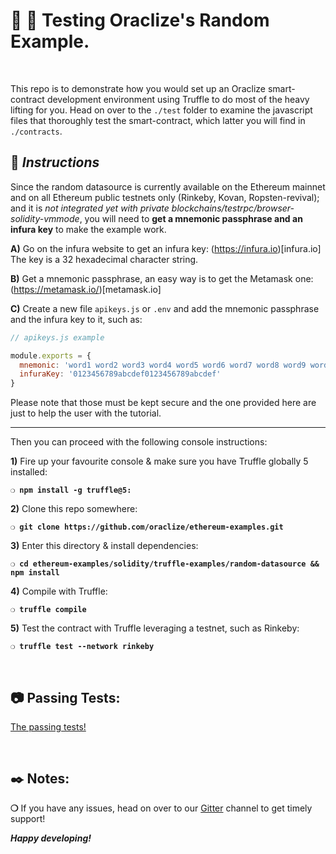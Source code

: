 # :wrench: :construction: Testing Oraclize's Random Example.

&nbsp;

This repo is to demonstrate how you would set up an Oraclize smart-contract development environment using Truffle to do most of the heavy lifting for you. Head on over to the `./test` folder to examine the javascript files that thoroughly test the smart-contract, which latter you will find in `./contracts`.

## :page_with_curl:  _Instructions_

Since the random datasource is currently available on the Ethereum mainnet and on all Ethereum public testnets only (Rinkeby, Kovan, Ropsten-revival); and it is *not integrated yet with private blockchains/testrpc/browser-solidity-vmmode*, you will need to **get a mnemonic passphrase and an infura key** to make the example work.

**A)** Go on the infura website to get an infura key: (https://infura.io)[infura.io]
The key is a 32 hexadecimal character string.

**B)** Get a mnemonic passphrase, an easy way is to get the Metamask one:
(https://metamask.io/)[metamask.io]

**C)** Create a new file `apikeys.js` or `.env` and add the mnemonic passphrase and the infura key to it, such as:

```javascript
// apikeys.js example

module.exports = {
  mnemonic: 'word1 word2 word3 word4 word5 word6 word7 word8 word9 word10 word11 word12'
  infuraKey: '0123456789abcdef0123456789abcdef'
}
```

Please note that those must be kept secure and the one provided here are just to help the user with the tutorial.

---

Then you can proceed with the following console instructions:

**1)** Fire up your favourite console & make sure you have Truffle globally 5 installed:

__`❍ npm install -g truffle@5:`__

**2)** Clone this repo somewhere:

__`❍ git clone https://github.com/oraclize/ethereum-examples.git`__

**3)** Enter this directory & install dependencies:

__`❍ cd ethereum-examples/solidity/truffle-examples/random-datasource && npm install`__

**4)** Compile with Truffle:

__`❍ truffle compile`__

**5)** Test the contract with Truffle leveraging a testnet, such as Rinkeby:

__`❍ truffle test --network rinkeby`__

&nbsp;

## :camera: Passing Tests:

[The passing tests!](random-datasource-test.jpg)

&nbsp;

## :black_nib: Notes:

__❍__ If you have any issues, head on over to our [Gitter](https://gitter.im/oraclize/ethereum-api?raw=true) channel to get timely support!

__*Happy developing!*__
